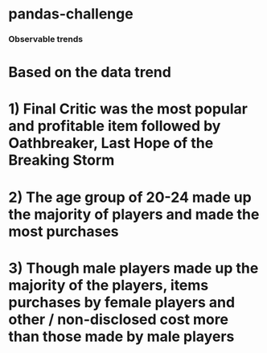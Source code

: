 # pandas-challenge
### Observable trends
# Based on the data trend
# 1) Final Critic was the most popular and profitable item followed by Oathbreaker, Last Hope of the Breaking Storm
# 2) The age group of 20-24 made up the majority of players and made the most purchases
# 3) Though male players made up the majority of the players, items purchases by female players and other / non-disclosed cost more than those made by male players 

